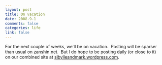 ```yaml
--- 
layout: post
title: On vacation
date: 2008-9-1
comments: false
categories: life
link: false
---
```

For the next couple of weeks, we'll be on vacation.  Posting will be sparser than usual on zanshin.net.  But I do hope to be posting daily (or close to it) on our combined site at <a title="Sibylle and Mark" href="http://sibylleandmark.wordpress.com">sibylleandmark.wordpress.com</a>.
